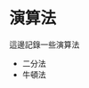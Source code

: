 <!DOCTYPE html>
<html>

<body>

<h1>演算法</h1>
這邊記錄一些演算法
<ul>
    <li>二分法</li>
    <li>牛頓法</li>
</ul>

</body>
</html>
